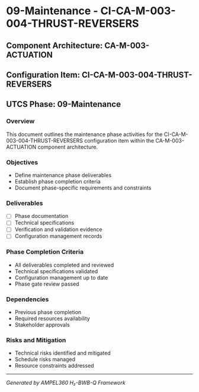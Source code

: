 # 09-Maintenance - CI-CA-M-003-004-THRUST-REVERSERS

## Component Architecture: CA-M-003-ACTUATION
## Configuration Item: CI-CA-M-003-004-THRUST-REVERSERS
## UTCS Phase: 09-Maintenance

### Overview
This document outlines the maintenance phase activities for the CI-CA-M-003-004-THRUST-REVERSERS configuration item within the CA-M-003-ACTUATION component architecture.

### Objectives
- Define maintenance phase deliverables
- Establish phase completion criteria
- Document phase-specific requirements and constraints

### Deliverables
- [ ] Phase documentation
- [ ] Technical specifications
- [ ] Verification and validation evidence
- [ ] Configuration management records

### Phase Completion Criteria
- All deliverables completed and reviewed
- Technical specifications validated
- Configuration management up to date
- Phase gate review passed

### Dependencies
- Previous phase completion
- Required resources availability
- Stakeholder approvals

### Risks and Mitigation
- Technical risks identified and mitigated
- Schedule risks managed
- Resource constraints addressed

---
*Generated by AMPEL360 H₂-BWB-Q Framework*
